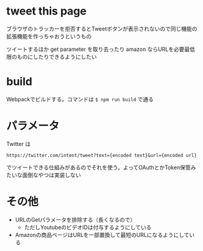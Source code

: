 # tweet this page

ブラウザのトラッカーを拒否するとTweetボタンが表示されないので同じ機能の拡張機能を作っちゃおうというもの

ツイートするほか get parameter を取り去ったり amazon ならURLを必要最低限のものにしたりできるようにしたい

# build

Webpackでビルドする。コマンドは `$ npm run build` で通る

# パラメータ

Twitter は

```
https://twitter.com/intent/tweet?text={encoded text}&url={encoded url}
```

でツイートできる仕組みがあるのでそれを使う。よってOAuthとかToken保管みたいな面倒なやつは実装しない

# その他

- URLのGetパラメータを排除する（長くなるので）
    - ただしYoutubeのビデオIDは付与するようにしている
- Amazonの商品ページはURLを一部置換して最短のURLになるようにしている

